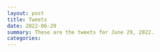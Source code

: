 ```yaml
---
layout: post
title: Tweets
date: 2022-06-29
summary: These are the tweets for June 29, 2022.
categories:
---
```


